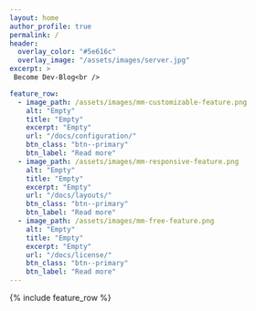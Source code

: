 ```yaml
---
layout: home
author_profile: true
permalink: /
header:
  overlay_color: "#5e616c"
  overlay_image: "/assets/images/server.jpg"
excerpt: >
 Become Dev-Blog<br />

feature_row:
  - image_path: /assets/images/mm-customizable-feature.png
    alt: "Empty"
    title: "Empty"
    excerpt: "Empty"
    url: "/docs/configuration/"
    btn_class: "btn--primary"
    btn_label: "Read more"
  - image_path: /assets/images/mm-responsive-feature.png
    alt: "Empty"
    title: "Empty"
    excerpt: "Empty"
    url: "/docs/layouts/"
    btn_class: "btn--primary"
    btn_label: "Read more"
  - image_path: /assets/images/mm-free-feature.png
    alt: "Empty"
    title: "Empty"
    excerpt: "Empty"
    url: "/docs/license/"
    btn_class: "btn--primary"
    btn_label: "Read more"      
---
```


{% include feature_row %}